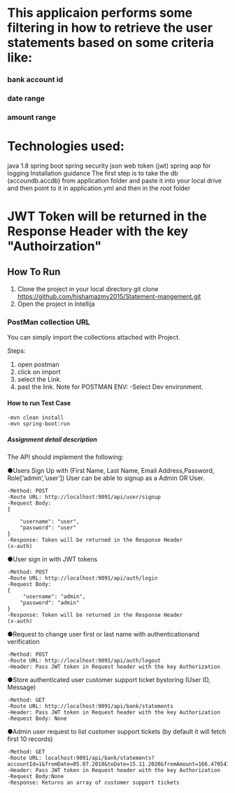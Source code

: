 

# This applicaion performs some filtering in how to retrieve the user statements based on some criteria like:
### bank account id
### date range
### amount range

# Technologies used:
java 1.8
spring boot 
spring security
json web token (jwt)
spring aop for logging
Installation guidance
The first step is to take the db (accoundb.accdb) from application folder and paste it into your local drive and then point to it in application.yml and then in the root folder 






# JWT Token will be returned in the Response Header with the key "Authoirzation"
## How To Run
1) Clone the project in your local directory
    git clone https://github.com/hishamazmy2015/Statement-mangement.git
2) Open the project in Intellija


    
### PostMan collection URL
You can simply import the collections attached with Project.


Steps:
1) open postman
2) click on import
3) select the Link.
4) past the link.
Note for POSTMAN ENV: 
    -Select Dev environment.


#### How to run Test Case
    -mvn clean install
    -mvn spring-boot:run
    
##### Assignment detail description
The API should implement the following:

●Users Sign Up with (First Name, Last Name, Email Address,Password, Role[‘admin’,‘user’])
  User can be able to signup as a Admin OR User.
  
    -Method: POST
    -Route URL: http://localhost:9091/api/user/signup
    -Request Body:
    {
     
        "username": "user",
        "password": "user"
    }
	-Response: Token will be returned in the Response Header
	(x-auth)	
●User sign in with JWT tokens

    -Method: POST
    -Route URL: http://localhost:9091/api/auth/login
    -Request Body:
    {
         "username": "admin",
        "password": "admin"
    }
	-Response: Token will be returned in the Response Header
	(x-auth)
●Request to change user first or last name with authenticationand verification

    -Method: POST
    -Route URL: http://localhost:9091/api/auth/logout
    -Header: Pass JWT token in Request header with the key Authorization
    


●Store authenticated user customer support ticket bystoring (User ID, Message)

    -Method: GET
    -Route URL: http://localhost:9091/api/bank/statements
    -Header: Pass JWT token in Request header with the key Authorization
    -Request Body: None

●Admin user request to list customer support tickets (by default it will fetch first 10 records)

    -Method: GET
    -Route URL: localhost:9091/api/bank/statements?accountId=1&fromDate=05.07.2018&toDate=15.11.2020&fromAmount=166.470541608144&toAmount=386.908121686113
    -Header: Pass JWT token in Request header with the key Authorization
    -Request Body:None
    -Response: Returns an array of customer support tickets
    
